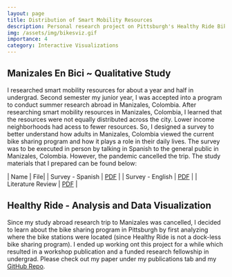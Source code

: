 ```yaml
---
layout: page
title: Distribution of Smart Mobility Resources
description: Personal research project on Pittsburgh's Healthy Ride Bike Stations.
img: /assets/img/bikesviz.gif
importance: 4
category: Interactive Visualizations
---
```


## Manizales En Bici ~ Qualitative Study

I researched smart mobility resources for about a year and half in undergrad. Second semester my junior year, I was accepted into a program to conduct summer research abroad in Manizales, Colombia. After researching smart mobility resources in Manizales, Colombia, I learned that the resources were not equally distributed across the city. Lower income neighborhoods had acess to fewer resources. So, I designed a survey to better understand how adults in Manizales, Colombia viewed the current bike sharing program and how it plays a role in their daily lives. The survey was to be executed in person by talking in Spanish to the general public in Manizales, Colombia. However, the pandemic cancelled the trip. The study materials that I prepared can be found below:

| Name | File|
| Survey - Spanish | [PDF](./assets/pdf/Questionnaires_esp.pdf) |
| Survey - English | [PDF](./assets/pdf/Questionnaires_eng.pdf) |
| Literature Review | [PDF](./assets/pdf/SmartMobilityResearchFinal.pdf) |

## Healthy Ride - Analysis and Data Visualization

Since my study abroad research trip to Manizales was cancelled, I decided to learn about the bike sharing program in Pittsburgh by first analyzing where the bike stations were located (since Healthy Ride is not a dock-less bike sharing program). I ended up working ont this project for a while which resulted in a workshop publication and a funded research fellowship in undergrad. Please check out my paper under my publications tab and my [GitHub Repo](https://github.com/katelyn98/HealthyRide-Mapping). 